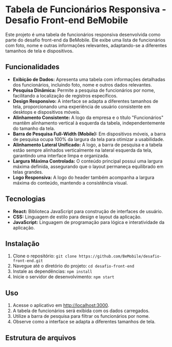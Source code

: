 # Tabela de Funcionários Responsiva - Desafio Front-end BeMobile

Este projeto é uma tabela de funcionários responsiva desenvolvida como parte do desafio front-end da BeMobile. Ele exibe uma lista de funcionários com foto, nome e outras informações relevantes, adaptando-se a diferentes tamanhos de tela e dispositivos.

## Funcionalidades

* **Exibição de Dados:** Apresenta uma tabela com informações detalhadas dos funcionários, incluindo foto, nome e outros dados relevantes.
* **Pesquisa Dinâmica:** Permite a pesquisa de funcionários por nome, facilitando a localização de registros específicos.
* **Design Responsivo:** A interface se adapta a diferentes tamanhos de tela, proporcionando uma experiência de usuário consistente em desktops e dispositivos móveis.
* **Alinhamento Consistente:** A logo da empresa e o título "Funcionários" mantêm alinhamento vertical à esquerda da tabela, independentemente do tamanho da tela.
* **Barra de Pesquisa Full-Width (Mobile):** Em dispositivos móveis, a barra de pesquisa ocupa 100% da largura da tela para otimizar a usabilidade.
* **Alinhamento Lateral Unificado:** A logo, a barra de pesquisa e a tabela estão sempre alinhados verticalmente na lateral esquerda da tela, garantindo uma interface limpa e organizada.
* **Largura Máxima Controlada:** O conteúdo principal possui uma largura máxima definida, assegurando que o layout permaneça equilibrado em telas grandes.
* **Logo Responsiva:** A logo do header também acompanha a largura máxima do conteúdo, mantendo a consistência visual.

## Tecnologias

* **React:** Biblioteca JavaScript para construção de interfaces de usuário.
* **CSS:** Linguagem de estilo para design e layout da aplicação.
* **JavaScript:** Linguagem de programação para lógica e interatividade da aplicação.

## Instalação

1.  Clone o repositório: `git clone https://github.com/BeMobile/desafio-front-end.git`
2.  Navegue até o diretório do projeto: `cd desafio-front-end`
3.  Instale as dependências: `npm install`
4.  Inicie o servidor de desenvolvimento: `npm start`

## Uso

1.  Acesse o aplicativo em [http://localhost:3000](http://localhost:3000).
2.  A tabela de funcionários será exibida com os dados carregados.
3.  Utilize a barra de pesquisa para filtrar os funcionários por nome.
4.  Observe como a interface se adapta a diferentes tamanhos de tela.

## Estrutura de arquivos